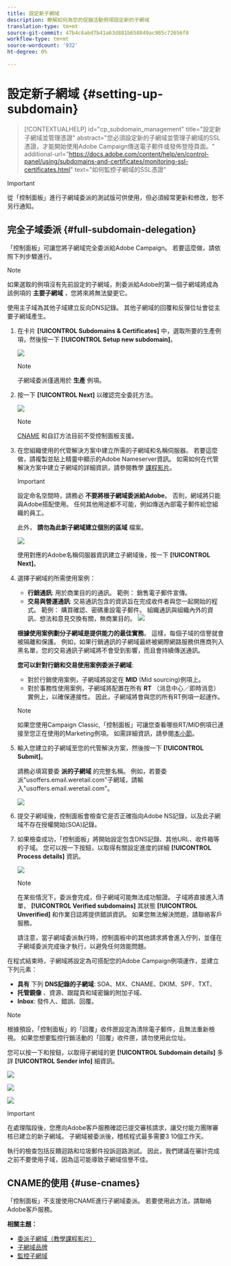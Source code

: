 ```yaml
---
title: 設定新子網域
description: 瞭解如何為您的促銷活動例項設定新的子網域
translation-type: tm+mt
source-git-commit: 47b4c6abd7b41a63d881b658849ac985c72656f8
workflow-type: tm+mt
source-wordcount: '932'
ht-degree: 0%

---
```



# 設定新子網域 {#setting-up-subdomain}

>[!CONTEXTUALHELP]
>id="cp_subdomain_management"
>title="設定新子網域並管理憑證"
>abstract="您必須設定新的子網域並管理子網域的SSL憑證，才能開始使用Adobe Campaign傳送電子郵件或發佈登陸頁面。"
>additional-url="https://docs.adobe.com/content/help/en/control-panel/using/subdomains-and-certificates/monitoring-ssl-certificates.html" text="如何監控子網域的SSL憑證"

>[!IMPORTANT]
>
>從「控制面板」進行子網域委派的測試版可供使用，但必須經常更新和修改，恕不另行通知。

## 完全子域委派 {#full-subdomain-delegation}

「控制面板」可讓您將子網域完全委派給Adobe Campaign。 若要這麼做，請依照下列步驟進行。

>[!NOTE]
>
>如果選取的例項沒有先前設定的子網域，則委派給Adobe的第一個子網域將成為該例項的 **主要子網域** ，您將來將無法變更它。
>
>使用主子域為其他子域建立反向DNS記錄。 其他子網域的回覆和反彈位址會從主要子網域產生。

1. 在卡片 **[!UICONTROL Subdomains & Certificates]** 中，選取所要的生產例項，然後按一下 **[!UICONTROL Setup new subdomain]**。

   ![](assets/subdomain1.png)

   >[!NOTE]
   >
   >子網域委派僅適用於 **生產** 例項。

1. 按一下 **[!UICONTROL Next]** 以確認完全委託方法。

   ![](assets/subdomain3.png)

   >[!NOTE]
   >
   >[CNAME](#use-cnames) 和自訂方法目前不受控制面板支援。

1. 在您組織使用的代管解決方案中建立所需的子網域和名稱伺服器。 若要這麼做，請複製並貼上精靈中顯示的Adobe Nameserver資訊。 如需如何在代管解決方案中建立子網域的詳細資訊，請參閱教學 [課程影片](https://video.tv.adobe.com/v/30175?captions=chi_hant)。

   >[!IMPORTANT]
   >
   >設定命名空間時，請務必 **不要將根子網域委派給Adobe**。 否則，網域將只能與Adobe搭配使用。 任何其他用途都不可能，例如傳送內部電子郵件給您組織的員工。
   >
   >此外， **請勿為此新子網域建立個別的區域** 檔案。

   ![](assets/subdomain4.png)

   使用對應的Adobe名稱伺服器資訊建立子網域後，按一下 **[!UICONTROL Next]**。

1. 選擇子網域的所需使用案例：

   * **行銷通訊**: 用於商業目的的通訊。 範例： 銷售電子郵件宣傳。
   * **交易與營運通訊**: 交易通訊包含的資訊旨在完成收件者與您一起開始的程式。 範例： 購買確認、密碼重設電子郵件。 組織通訊與組織內外的資訊、想法和意見交換有關，無商業目的。
   ![](assets/subdomain5.png)

   **根據使用案例劃分子網域是提供能力的最佳實務**。 這樣，每個子域的信譽就會被隔離和保護。 例如，如果行銷通訊的子網域最終被網際網路服務供應商列入黑名單，您的交易通訊子網域將不會受到影響，而且會持續傳送通訊。

   **您可以針對行銷和交易使用案例委派子網域**:

   * 對於行銷使用案例，子網域將設定在 **MID** (Mid sourcing)例項上。
   * 對於事務性使用案例，子網域將配置在所有 **RT** （消息中心／即時消息）實例上，以確保連接性。 因此，子網域將會與您的所有RT例項一起運作。
   >[!NOTE]
   >
   >如果您使用Campaign Classic,「控制面板」可讓您查看哪些RT/MID例項已連接至您正在使用的Marketing例項。 如需詳細資訊，請參閱[本小節](../../instances-settings/using/instance-details.md)。

1. 輸入您建立的子網域至您的代管解決方案，然後按一下 **[!UICONTROL Submit]**。

   請務必填寫要委 **派的子網域** 的完整名稱。 例如，若要委派&quot;usoffers.email.weretail.com&quot;子網域，請輸入&quot;usoffers.email.weretail.com&quot;。

   ![](assets/subdomain6.png)

1. 提交子網域後，控制面板會檢查它是否正確指向Adobe NS記錄，以及此子網域不存在授權開始(SOA)記錄。

1. 如果檢查成功，「控制面板」將開始設定包含DNS記錄、其他URL、收件箱等的子域。 您可以按一下按鈕，以取得有關設定進度的詳細 **[!UICONTROL Process details]** 資訊。

   ![](assets/subdomain7.png)

   >[!NOTE]
   >
   >在某些情況下，委派會完成，但子網域可能無法成功驗證。 子域將直接進入清單， **[!UICONTROL Verified subdomains]** 其狀態 **[!UICONTROL Unverified]** 和作業日誌將提供錯誤資訊。 如果您無法解決問題，請聯絡客戶服務。
   >
   >請注意，當子網域委派執行時，控制面板中的其他請求將會進入佇列，並僅在子網域委派完成後才執行，以避免任何效能問題。

在程式結束時，子網域將設定為可搭配您的Adobe Campaign例項運作，並建立下列元素：

* **具有** 下列 **DNS記錄的子網域**: SOA、MX、CNAME、DKIM、SPF、TXT、
* **托管鏡像** 、資源、跟蹤頁和域密鑰的附加子域、
* **Inbox**: 發件人、錯誤、回覆。

>[!NOTE]
>
>根據預設，「控制面板」的「回覆」收件匣設定為清除電子郵件，且無法重新檢視。 如果您想要監控行銷活動的「回覆」收件匣，請勿使用此位址。

您可以按一下和按鈕，以取得子網域的更 **[!UICONTROL Subdomain details]** 多詳 **[!UICONTROL Sender info]** 細資訊。

![](assets/detail_buttons.png)

![](assets/subdomain_details.png)

![](assets/sender_info.png)

>[!IMPORTANT]
>
>在處理階段後，您應向Adobe客戶服務確認已提交審核請求，讓交付能力團隊審核已建立的新子網域。 子網域被委派後，稽核程式最多需要3 10個工作天。
>
>執行的檢查包括反饋迴路和垃圾郵件投訴迴路測試。 因此，我們建議在審計完成之前不要使用子域，因為這可能導致子網域信譽不佳。

## CNAME的使用 {#use-cnames}

「控制面板」不支援使用CNAME進行子網域委派。 若要使用此方法，請聯絡Adobe客戶服務。

**相關主題：**

* [委派子網域（教學課程影片）](https://docs.adobe.com/content/help/en/campaign-learn/campaign-standard-tutorials/administrating/control-panel/subdomain-delegation.html)
* [子網域品牌](../../subdomains-certificates/using/subdomains-branding.md)
* [監控子網域](../../subdomains-certificates/using/monitoring-subdomains.md)